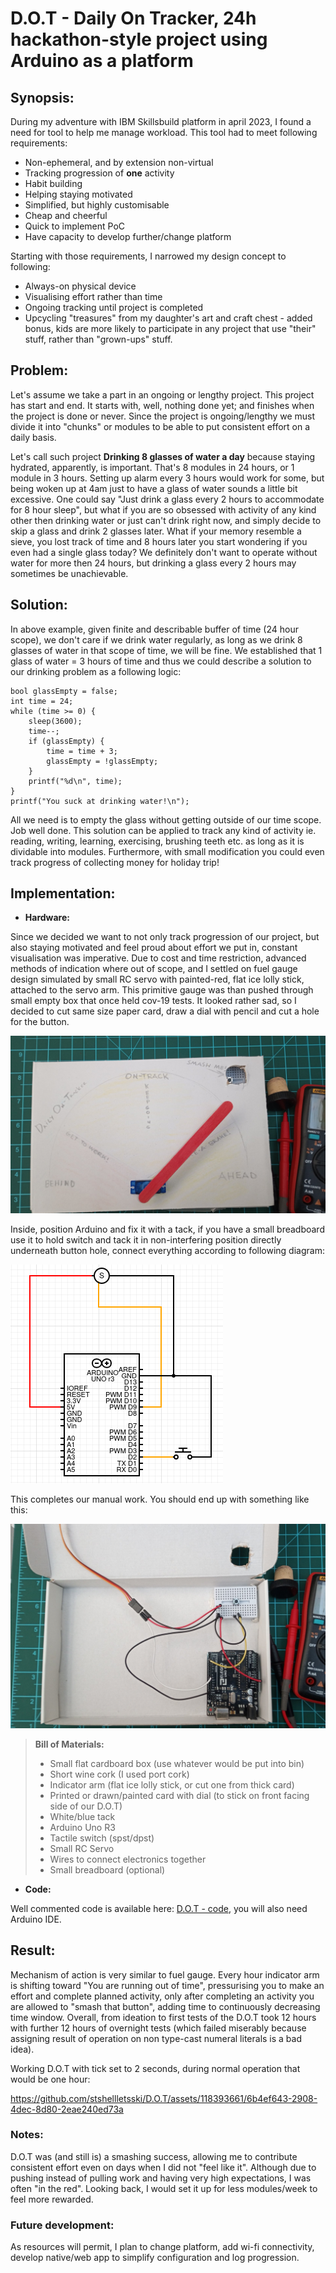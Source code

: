 # D.O.T - Daily On Tracker, 24h hackathon-style project using Arduino as a platform

## Synopsis:

During my adventure with IBM Skillsbuild platform in april 2023, I found a need for tool to help me manage workload.
This tool had to meet following requirements:
- Non-ephemeral, and by extension non-virtual
- Tracking progression of **one** activity
- Habit building
- Helping staying motivated
- Simplified, but highly customisable
- Cheap and cheerful
- Quick to implement PoC
- Have capacity to develop further/change platform 

Starting with those requirements, I narrowed my design concept to following:

- Always-on physical device 
- Visualising effort rather than time
- Ongoing tracking until project is completed
- Upcycling "treasures" from my daughter's art and craft chest - added bonus, kids are more likely to participate
in any project that use "their" stuff, rather than "grown-ups" stuff.

## Problem:

Let's assume we take a part in an ongoing or lengthy project. This project has start and end. It starts with, well, nothing done yet; and finishes when the project is done or never.
Since the project is ongoing/lengthy we must divide it into "chunks" or modules to be able to put consistent effort on a daily basis.

Let's call such project **Drinking 8 glasses of water a day** because staying hydrated, apparently, is important. That's 8 modules in 24 hours, or 1 module in 3 hours. 
Setting up alarm every 3 hours would work for some, but being woken up at 4am just to have a glass of water sounds a little bit excessive.
One could say "Just drink a glass every 2 hours to accommodate for 8 hour sleep", but what if you are so obsessed with activity of any kind other then drinking water or just can't drink right now, and simply decide to skip a glass and drink 2 glasses later. What if your memory resemble a sieve, you lost track of time and 8 hours later you start wondering if you even had a single glass today? We definitely don't want to operate without water for more then 24 hours, but drinking a glass every 2 hours may sometimes be unachievable.

## Solution:

In above example, given finite and describable buffer of time (24 hour scope), we don't care if we drink water regularly, as long as we drink 8 glasses of water in that scope of time, we will be fine. We established that 1 glass of water = 3 hours of time and thus we could describe a solution to our drinking problem as a following logic:

```
bool glassEmpty = false; 
int time = 24;
while (time >= 0) {
    sleep(3600);
    time--;
    if (glassEmpty) {
        time = time + 3;
        glassEmpty = !glassEmpty;
    }
    printf("%d\n", time);
}
printf("You suck at drinking water!\n");
```

All we need is to empty the glass without getting outside of our time scope. Job well done.
This solution can be applied to track any kind of activity ie. reading, writing, learning, exercising, brushing teeth etc. as long as it is dividable into modules. 
Furthermore, with small modification you could even track progress of collecting money for holiday trip!

## Implementation:

- **Hardware:**

Since we decided we want to not only track progression of our project, but also staying motivated and feel proud about effort we put in, constant visualisation was imperative. Due to cost and time restriction, advanced methods of indication where out of scope, and I settled on fuel gauge design simulated by small RC servo with painted-red, flat ice lolly stick, attached to the servo arm. This primitive gauge was than pushed through small empty box that once held cov-19 tests. 
It looked rather sad, so I decided to cut same size paper card, draw a dial with pencil and cut a hole for the button.

![D.O.T - Daily-on-tracker](./assets/dot-face.jpg)

Inside, position Arduino and fix it with a tack, if you have a small breadboard use it to hold switch and tack it in non-interfering position directly underneath button hole, connect everything according to following diagram:

![D.O.T - circuit diagram](./assets/dot-diagram.png)

This completes our manual work. You should end up with something like this:

![D.O.T - inside](./assets/dot-inside.jpg)
    
> **Bill of Materials:**
>- Small flat cardboard box (use whatever would be put into bin)
>- Short wine cork (I used port cork)
>- Indicator arm (flat ice lolly stick, or cut one from thick card)
>- Printed or drawn/painted card with dial (to stick on front facing side of our D.O.T)
>- White/blue tack
>- Arduino Uno R3
>- Tactile switch (spst/dpst)
>- Small RC Servo
>- Wires to connect electronics together
>- Small breadboard (optional)


- **Code:**

Well commented code is available here: [D.O.T - code](./dot-code.ino), you will also need Arduino IDE.

## Result:

Mechanism of action is very similar to fuel gauge. Every hour indicator arm is shifting toward "You are running out of time", pressurising you to make an effort and complete planned activity, only after completing an activity you are allowed to "smash that button", adding time to continuously decreasing time window. 
Overall, from ideation to first tests of the D.O.T took 12 hours with further 12 hours of overnight tests (which failed miserably because assigning result of operation on non type-cast numeral literals is a bad idea).


Working D.O.T with tick set to 2 seconds, during normal operation that would be one hour: 

https://github.com/stshellletsski/D.O.T/assets/118393661/6b4ef643-2908-4dec-8d80-2eae240ed73a

### Notes:

D.O.T was (and still is) a smashing success, allowing me to contribute consistent effort even on days when I did not "feel like it". Although due to pushing instead of pulling work and having very high expectations, I was often "in the red". Looking back, I would set it up for less modules/week to feel more rewarded.

### Future development:

As resources will permit, I plan to change platform, add wi-fi connectivity, develop native/web app to simplify configuration and log progression.